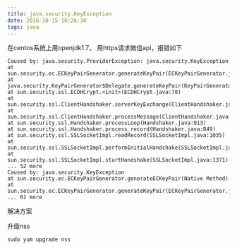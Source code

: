 ```yaml
---
title: java.security.KeyException
date: 2016-10-15 16:26:34
tags: java
---
```


在centos系统上用openjdk1.7， 用https请求微信api，报错如下
	
	Caused by: java.security.ProviderException: java.security.KeyException
    at sun.security.ec.ECKeyPairGenerator.generateKeyPair(ECKeyPairGenerator.java:146)
    at java.security.KeyPairGenerator$Delegate.generateKeyPair(KeyPairGenerator.java:704)
    at sun.security.ssl.ECDHCrypt.<init>(ECDHCrypt.java:78)
    at sun.security.ssl.ClientHandshaker.serverKeyExchange(ClientHandshaker.java:717)
    at sun.security.ssl.ClientHandshaker.processMessage(ClientHandshaker.java:278)
    at sun.security.ssl.Handshaker.processLoop(Handshaker.java:913)
    at sun.security.ssl.Handshaker.process_record(Handshaker.java:849)
    at sun.security.ssl.SSLSocketImpl.readRecord(SSLSocketImpl.java:1035)
    at sun.security.ssl.SSLSocketImpl.performInitialHandshake(SSLSocketImpl.java:1344)
    at sun.security.ssl.SSLSocketImpl.startHandshake(SSLSocketImpl.java:1371)
    ... 52 more
    Caused by: java.security.KeyException
    at sun.security.ec.ECKeyPairGenerator.generateECKeyPair(Native Method)
    at sun.security.ec.ECKeyPairGenerator.generateKeyPair(ECKeyPairGenerator.java:126)
    ... 61 more
    

解决方案

升级nss
	
	sudo yum upgrade nss
